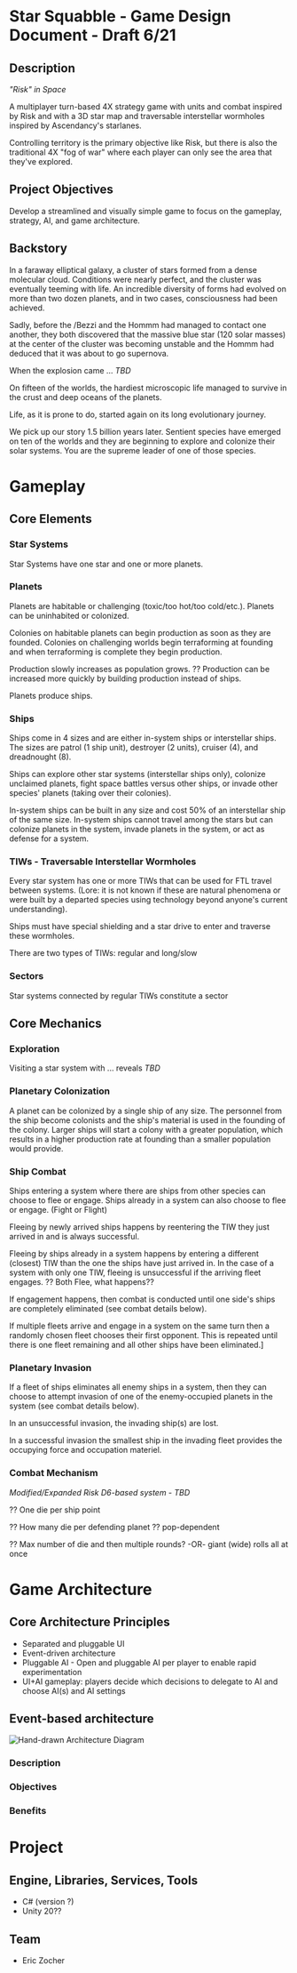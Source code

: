 # Star Squabble - Game Design Document - Draft 6/21

## Description

*"Risk" in Space*

A multiplayer turn-based 4X strategy game with units and combat inspired by Risk and with a 3D star map and traversable interstellar wormholes inspired by Ascendancy's starlanes.

Controlling territory is the primary objective like Risk, but there is also the traditional 4X "fog of war" where each player can only see the area that they've explored.

## Project Objectives

Develop a streamlined and visually simple game to focus on the gameplay, strategy, AI, and game architecture.

## Backstory

In a faraway elliptical galaxy, a cluster of stars formed from a dense molecular cloud. Conditions were nearly perfect, and the cluster was eventually teeming with life. An incredible diversity of forms had evolved on more than two dozen planets, and in two cases, consciousness had been achieved.

Sadly, before the /Bezzi and the Hommm had managed to contact one another, they both discovered that the massive blue star (120 solar masses) at the center of the cluster was becoming unstable and the Hommm had deduced that it was about to go supernova.

When the explosion came … *TBD*

On fifteen of the worlds, the hardiest microscopic life managed to survive in the crust and deep oceans of the planets.

Life, as it is prone to do, started again on its long evolutionary journey.

We pick up our story 1.5 billion years later. Sentient species have emerged on ten of the worlds and they are beginning to explore and colonize their solar systems. You are the supreme leader of one of those species.

# Gameplay

## Core Elements

### Star Systems

Star Systems have one star and one or more planets.

### Planets

Planets are habitable or challenging (toxic/too hot/too cold/etc.). Planets can be uninhabited or colonized.

Colonies on habitable planets can begin production as soon as they are founded. Colonies on challenging worlds begin terraforming at founding and when terraforming is complete they begin production.

Production slowly increases as population grows. ?? Production can be increased more quickly by building production instead of ships.

Planets produce ships.

### Ships

Ships come in 4 sizes and are either in-system ships or interstellar ships. The sizes are patrol (1 ship unit), destroyer (2 units), cruiser (4), and dreadnought (8).

Ships can explore other star systems (interstellar ships only), colonize unclaimed planets, fight space battles versus other ships, or invade other species' planets (taking over their colonies).

In-system ships can be built in any size and cost 50% of an interstellar ship of the same size. In-system ships cannot travel among the stars but can colonize planets in the system, invade planets in the system, or act as defense for a system.

### TIWs - Traversable Interstellar Wormholes

Every star system has one or more TIWs that can be used for FTL travel between systems. (Lore: it is not known if these are natural phenomena or were built by a departed species using technology beyond anyone's current understanding).

Ships must have special shielding and a star drive to enter and traverse these wormholes.

There are two types of TIWs: regular and long/slow

### Sectors

Star systems connected by regular TIWs constitute a sector

## Core Mechanics

### Exploration

Visiting a star system with ... reveals *TBD*

### Planetary Colonization

A planet can be colonized by a single ship of any size. The personnel from the ship become colonists and the ship's material is used in the founding of the colony. Larger ships will start a colony with a greater population, which results in a higher production rate at founding than a smaller population would provide.

### Ship Combat

Ships entering a system where there are ships from other species can choose to flee or engage. Ships already in a system can also choose to flee or engage. (Fight or Flight)

Fleeing by newly arrived ships happens by reentering the TIW they just arrived in and is always successful.

Fleeing by ships already in a system happens by entering a different (closest) TIW than the one the ships have just arrived in. In the case of a system with only one TIW, fleeing is unsuccessful if the arriving fleet engages. ?? Both Flee, what happens??

If engagement happens, then combat is conducted until one side's ships are completely eliminated (see combat details below).

If multiple fleets arrive and engage in a system on the same turn then a randomly chosen fleet chooses their first opponent. This is repeated until there is one fleet remaining and all other ships have been eliminated.]

### Planetary Invasion

If a fleet of ships eliminates all enemy ships in a system, then they can choose to attempt invasion of one of the enemy-occupied planets in the system (see combat details below).

In an unsuccessful invasion, the invading ship(s) are lost.

In a successful invasion the smallest ship in the invading fleet provides the occupying force and occupation materiel.

### Combat Mechanism

*Modified/Expanded Risk D6-based system - TBD*

?? One die per ship point

?? How many die per defending planet ?? pop-dependent

?? Max number of die and then multiple rounds? -OR- giant (wide) rolls all at once

# Game Architecture

## Core Architecture Principles

* Separated and pluggable UI
* Event-driven architecture
* Pluggable AI - Open and pluggable AI per player to enable rapid experimentation
* UI+AI gameplay: players decide which decisions to delegate to AI and choose AI(s) and AI settings

## Event-based architecture

![Hand-drawn Architecture Diagram](Architecture-Diagram.png)

### Description

### Objectives

### Benefits

# Project

## Engine, Libraries, Services, Tools

* C# (version ?)
* Unity 20??


## Team

* Eric Zocher